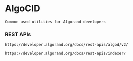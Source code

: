 # AlgoCID 
`Common used utilities for Algorand developers`

### REST APIs 

`https://developer.algorand.org/docs/rest-apis/algod/v2/`

`https://developer.algorand.org/docs/rest-apis/indexer/`
